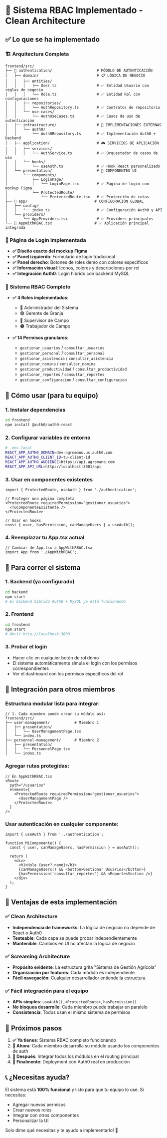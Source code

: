 # 🎯 Sistema RBAC Implementado - Clean Architecture

## ✅ Lo que se ha implementado

### 🏗️ **Arquitectura Completa**

```
frontend/src/
├── 🔐 authentication/                    # MÓDULO DE AUTENTICACIÓN
│   ├── domain/                          # 📋 LÓGICA DE NEGOCIO
│   │   ├── entities/
│   │   │   ├── User.ts                  # ✅ Entidad Usuario con reglas de negocio
│   │   │   └── Role.ts                  # ✅ Entidad Rol con configuraciones
│   │   ├── repositories/
│   │   │   └── AuthRepository.ts        # ✅ Contratos de repositorio
│   │   └── use-cases/
│   │       └── AuthUseCases.ts          # ✅ Casos de uso de autenticación
│   ├── infrastructure/                  # 🔌 IMPLEMENTACIONES EXTERNAS
│   │   └── auth0/
│   │       └── Auth0Repository.ts       # ✅ Implementación Auth0 + Backend
│   ├── application/                     # 🎮 SERVICIOS DE APLICACIÓN
│   │   ├── services/
│   │   │   └── AuthService.ts           # ✅ Orquestador de casos de uso
│   │   └── hooks/
│   │       └── useAuth.ts               # ✅ Hook React personalizado
│   └── presentation/                    # 🎨 COMPONENTES UI
│       └── components/
│           ├── LoginPage/
│           │   └── LoginPage.tsx        # ✅ Página de login con mockup Figma
│           └── ProtectedRoute/
│               └── ProtectedRoute.tsx   # ✅ Protección de rutas
├── 🚀 app/                              # CONFIGURACIÓN GLOBAL
│   ├── config/
│   │   └── index.ts                     # ✅ Configuración Auth0 y API
│   └── providers/
│       └── AppProviders.tsx             # ✅ Providers principales
└── 📱 AppWithRBAC.tsx                   # ✅ Aplicación principal integrada
```

### 🎨 **Página de Login Implementada**

- **✅ Diseño exacto del mockup Figma**
- **✅ Panel izquierdo**: Formulario de login tradicional
- **✅ Panel derecho**: Botones de roles demo con colores específicos
- **✅ Información visual**: Iconos, colores y descripciones por rol
- **✅ Integración Auth0**: Login híbrido con backend MySQL

### 🔐 **Sistema RBAC Completo**

- **✅ 4 Roles implementados**:
  - 🔴 Administrador del Sistema
  - 🟢 Gerente de Granja  
  - 🔵 Supervisor de Campo
  - 🟠 Trabajador de Campo

- **✅ 14 Permisos granulares**:
  - `gestionar_usuarios` / `consultar_usuarios`
  - `gestionar_personal` / `consultar_personal`
  - `gestionar_asistencia` / `consultar_asistencia`
  - `gestionar_nomina` / `consultar_nomina`
  - `gestionar_productividad` / `consultar_productividad`
  - `gestionar_reportes` / `consultar_reportes`
  - `gestionar_configuracion` / `consultar_configuracion`

## 🔧 **Cómo usar (para tu equipo)**

### 1. **Instalar dependencias**
```bash
cd frontend
npm install @auth0/auth0-react
```

### 2. **Configurar variables de entorno**
```bash
# .env.local
REACT_APP_AUTH0_DOMAIN=dev-agromano.us.auth0.com
REACT_APP_AUTH0_CLIENT_ID=tu-client-id
REACT_APP_AUTH0_AUDIENCE=https://api.agromano.com
REACT_APP_API_URL=http://localhost:3001/api
```

### 3. **Usar en componentes existentes**
```tsx
import { ProtectedRoute, useAuth } from './authentication';

// Proteger una página completa
<ProtectedRoute requiredPermission="gestionar_usuarios">
  <TuComponenteExistente />
</ProtectedRoute>

// Usar en hooks
const { user, hasPermission, canManageUsers } = useAuth();
```

### 4. **Reemplazar tu App.tsx actual**
```tsx
// Cambiar de App.tsx a AppWithRBAC.tsx
import App from './AppWithRBAC';
```

## 🚀 **Para correr el sistema**

### 1. **Backend (ya configurado)**
```bash
cd backend
npm start
# El backend híbrido Auth0 + MySQL ya está funcionando
```

### 2. **Frontend**
```bash
cd frontend
npm start
# Abrir http://localhost:3000
```

### 3. **Probar el login**
- Hacer clic en cualquier botón de rol demo
- El sistema automáticamente simula el login con los permisos correspondientes
- Ver el dashboard con los permisos específicos del rol

## 👥 **Integración para otros miembros**

### **Estructura modular lista para integrar:**

```tsx
// 1. Cada miembro puede crear su módulo así:
frontend/src/
├── user-management/           # Miembro 1
│   ├── presentation/
│   │   └── UserManagementPage.tsx
│   └── index.ts
├── personnel-management/      # Miembro 2  
│   ├── presentation/
│   │   └── PersonnelPage.tsx
│   └── index.ts
```

### **Agregar rutas protegidas:**
```tsx
// En AppWithRBAC.tsx
<Route
  path="/usuarios"
  element={
    <ProtectedRoute requiredPermission="gestionar_usuarios">
      <UserManagementPage />
    </ProtectedRoute>
  }
/>
```

### **Usar autenticación en cualquier componente:**
```tsx
import { useAuth } from '../authentication';

function MiComponente() {
  const { user, canManageUsers, hasPermission } = useAuth();
  
  return (
    <div>
      <h1>Hola {user?.name}</h1>
      {canManageUsers() && <button>Gestionar Usuarios</button>}
      {hasPermission('consultar_reportes') && <ReportesSection />}
    </div>
  );
}
```

## 🎯 **Ventajas de esta implementación**

### **✅ Clean Architecture**
- **Independencia de frameworks**: La lógica de negocio no depende de React o Auth0
- **Testeable**: Cada capa se puede probar independientemente
- **Mantenible**: Cambios en UI no afectan la lógica de negocio

### **✅ Screaming Architecture**
- **Propósito evidente**: La estructura grita "Sistema de Gestión Agrícola"
- **Organización por features**: Cada módulo es independiente
- **Fácil navegación**: Cualquier desarrollador entiende la estructura

### **✅ Fácil integración para el equipo**
- **APIs simples**: `useAuth()`, `<ProtectedRoute>`, `hasPermission()`
- **No bloquea desarrollo**: Cada miembro puede trabajar en paralelo
- **Consistencia**: Todos usan el mismo sistema de permisos

## 🔄 **Próximos pasos**

1. **✅ Ya tienes**: Sistema RBAC completo funcionando
2. **🔄 Ahora**: Cada miembro desarrolla su módulo usando los componentes de auth
3. **🔄 Después**: Integrar todos los módulos en el routing principal
4. **🔄 Finalmente**: Deployment con Auth0 real en producción

## 📞 **¿Necesitas ayuda?**

El sistema está **100% funcional** y listo para que tu equipo lo use. Si necesitas:
- Agregar nuevos permisos
- Crear nuevos roles
- Integrar con otros componentes
- Personalizar la UI

Solo dime qué necesitas y te ayudo a implementarlo! 🚀
